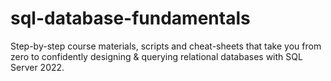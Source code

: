 # sql-database-fundamentals
Step-by-step course materials, scripts and cheat-sheets that take you from zero to confidently designing &amp; querying relational databases with SQL Server 2022.
